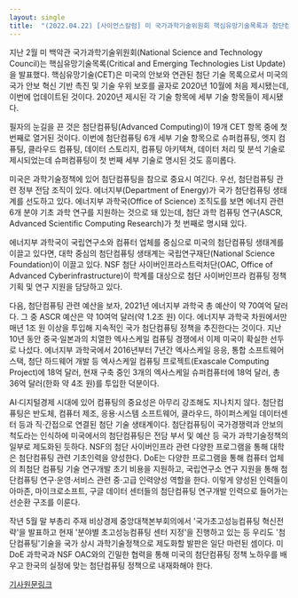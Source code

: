 ```yaml
---
layout: single
title:  "(2022.04.22) [사이언스칼럼] 미 국가과학기술위원회 핵심유망기술목록과 첨단컴퓨팅 정책"
---
```


지난 2월 미 백악관 국가과학기술위원회(National Science and Technology Council)는 핵심유망기술목록(Critical and Emerging Technologies List Update)을 발표했다. 핵심유망기술(CET)은 미국의 안보와 연관된 첨단 기술 목록으로서 미국의 국가 안보 혁신 기반 촉진 및 기술 우위 보호를 골자로 2020년 10월에 처음 제시됐는데, 이번에 업데이트된 것이다. 2020년 제시된 각 기술 항목에 세부 기술 항목들이 제시됐다.

필자의 눈길을 끈 것은 첨단컴퓨팅(Advanced Computing)이 19개 CET 항목 중에 첫 번째로 열거된 것이다. 이번에 첨단컴퓨팅 6개 세부 기술 항목으로 슈퍼컴퓨팅, 엣지 컴퓨팅, 클라우드 컴퓨팅, 데이터 스토리지, 컴퓨팅 아키텍쳐, 데이터 처리 및 분석 기술로 제시되었는데 슈퍼컴퓨팅이 첫 번째 세부 기술로 명시된 것도 흥미롭다.

미국은 과학기술정책에 있어 첨단컴퓨팅을 참으로 중요시 여긴다. 우선, 첨단컴퓨팅 관련 정부 전담 조직이 있다. 에너지부(Department of Energy)가 국가 첨단컴퓨팅 생태계를 선도하고 있다. 에너지부 과학국(Office of Science) 조직도를 보면 에너지 관련 6개 분야 기초 과학 연구를 지원하는 것으로 돼 있는데, 첨단 과학 컴퓨팅 연구(ASCR, Advanced Scientific Computing Research)가 첫 번째로 명시돼 있다.

에너지부 과학국이 국립연구소와 컴퓨터 업체를 중심으로 미국의 첨단컴퓨팅 생태계를 이끌고 있다면, 대학 중심의 첨단컴퓨팅 생태계는 국립연구재단(National Science Foundation)이 이끌고 있다. NSF 첨단 사이버인프라스트럭처단(OAC, Office of Advanced Cyberinfrastructure)이 학계를 대상으로 첨단 사이버인프라 컴퓨팅 정책 기획 및 연구 지원을 담당하고 있다.

다음, 첨단컴퓨팅 관련 예산을 보자, 2021년 에너지부 과학국 총 예산이 약 70여억 달러다. 그 중 ASCR 예산은 약 10여억 달러(약 1.2조 원) 이다. 에너지부 과학국 차원에서만 매년 1조 원 이상을 투입해 지속적인 국가 첨단컴퓨팅 정책을 추진한다는 것이다. 지난 10년 동안 중국·일본과의 치열한 엑사스케일 컴퓨팅 경쟁에서 이제 미국이 확실한 선두로 나섰다. 에너지부 과학국에서 2016년부터 7년간 엑사스케일 응응, 통합 소프트웨어 스택, 첨단 하드웨어 개발 등 엑사스케일 컴퓨팅 프로젝트(Exascale Computing Project)에 18억 달러, 현재 구축 중인 3개의 엑사스케일 슈퍼컴퓨터에 18억 달러, 총 36억 달러(한화 약 4조 원)를 투입한 덕분이다.

AI·디지털경제 시대에 있어 컴퓨팅의 중요성은 아무리 강조해도 지나치지 않다. 첨단컴퓨팅은 반도체, 컴퓨터 제조, 응용·시스템 소프트웨어, 클라우드, 하이퍼스케일 데이터센터 등과 직·간접으로 연결된 첨단 기술 생태계이다. 첨단컴퓨팅이 국가경쟁력과 안보의 척도라는 인식하에 미국에서의 첨단컴퓨팅은 전담 부서 및 예산 등 국가 과학기술정책의 일부로 제도화된 듯하다. NSF의 첨단 사이버인프라 관련 다양한 프로그램을 통해 대학은 첨단컴퓨팅 관련 기초인력을 양성한다. DoE는 다양한 프로그램을 통해 컴퓨터 업체의 최첨단 컴퓨팅 기술 연구개발 초기 비용을 지원하고, 국립연구소 연구 지원을 통해 첨단컴퓨팅 연구·운영·서비스 관련 중·고급 인력양성 역할을 한다. 이렇게 양성된 인력들이 아마존, 마이크로소프트, 구글 데이터 센터들의 첨단컴퓨팅 연구개발 인력으로 들어가는 선순환 구조를 이룬다.

작년 5월 말 부총리 주재 비상경제 중앙대책본부회의에서 '국가초고성능컴퓨팅 혁신전략'을 발표하고 현재 '분야별 초고성능컴퓨팅 센터 지정'을 진행하고 있는 등 우리도 '첨단컴퓨팅'기술을 국가 상시 과학기술정책으로 제도화할 발판은 일단 마련된 셈이다. 미 DoE 과학국과 NSF OAC와의 긴밀한 협력을 통해 미국의 첨단컴퓨팅 정책 노하우를 배우고 한국의 실정에 맞는 첨단컴퓨팅 정책으로 내재화해야 한다.

[기사원문링크](http://m.joongdo.co.kr/view.php?key=20220421010005239#ref)
